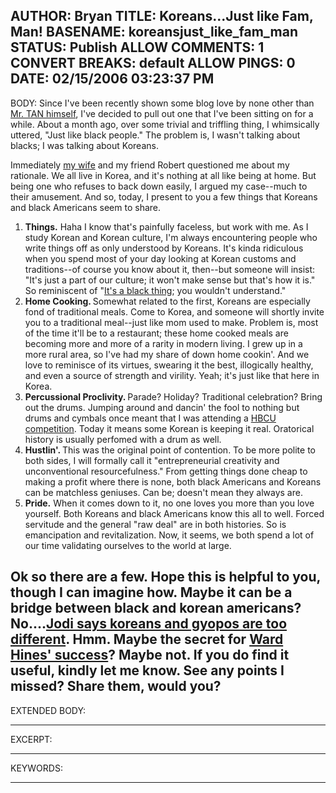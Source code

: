 AUTHOR: Bryan
TITLE: Koreans...Just like Fam, Man!
BASENAME: koreansjust_like_fam_man
STATUS: Publish
ALLOW COMMENTS: 1
CONVERT BREAKS: __default__
ALLOW PINGS: 0
DATE: 02/15/2006 03:23:37 PM
-----
BODY:
Since I've been recently shown some blog love by none other than <a href="http://theassimilatednegro.blogspot.com/2006/02/and-i-heard-em-say-sex-is-never.html">Mr. TAN himself</a>, I've decided to pull out one that I've been sitting on for a while. About a month ago, over some trivial and triffling thing, I whimsically uttered, "Just like black people." The problem is, I wasn't talking about blacks; I was talking about Koreans.

Immediately <a href="http://www.leftsider.com/whenblah/">my wife</a> and my friend Robert questioned me about my rationale. We all live in Korea, and it's nothing at all like being at home. But being one who refuses to back down easily, I argued my case--much to their amusement. And so, today, I present to you a few things that Koreans and black Americans seem to share.

<ol><li><strong>Things.</strong> Haha I know that's painfully faceless, but work with me. As I study Korean and Korean culture, I'm always encountering people who write things off as only understood by Koreans. It's kinda ridiculous when you spend most of your day looking at Korean customs and traditions--of course you know about it, then--but someone will insist: "It's just a part of our culture; it won't make sense but that's how it is." So reminiscent of "<a href="http://www.itsablackthang.com/">It's a black thing</a>; you wouldn't understand."</li>
<li><strong>Home Cooking. </strong>Somewhat related to the first, Koreans are especially fond of traditional meals. Come to Korea, and someone will shortly invite you to a traditional meal--just like mom used to make. Problem is, most of the time it'll be to a restaurant; these home cooked meals are becoming more and more of a rarity in modern living.
I grew up in a more rural area, so I've had my share of down home cookin'. And we love to reminisce of its virtues, swearing it the best, illogically healthy, and even a source of strength and virility. Yeah; it's just like that here in Korea.</li>
<li><strong>Percussional Proclivity. </strong>Parade? Holiday? Traditional celebration? Bring out the drums. Jumping around and dancin' the fool to nothing but drums and cymbals once meant that I was attending a <a href="http://www.collegeview.com/articles/CV/hbcu/halftime_dreams.html">HBCU competition</a>. Today it means some Korean is keeping it real. Oratorical history is usually perfomed with a drum as well.</li>
<li><strong>Hustlin'. </strong>This was the original point of contention. To be more polite to both sides, I will formally call it "entrepreneurial creativity and unconventional resourcefulness." From getting things done cheap to making a profit where there is none, both black Americans and Koreans can be matchless geniuses. Can be; doesn't mean they always are.</li>
<li><strong>Pride.</strong> When it comes down to it, no one loves you more than you love yourself. Both Koreans and black Americans know this all to well. Forced servitude and the general "raw deal" are in both histories. So is emancipation and revitalization. Now, it seems, we both spend a lot of our time validating ourselves to the world at large.</li></ol>

Ok so there are a few. Hope this is helpful to you, though I can imagine how. Maybe it can be a bridge between black and korean americans? No....<a href="http://asiapages.typepad.com/the_asia_pages/2006/02/gyopos_and_kore.html">Jodi says koreans and gyopos are too different</a>. Hmm. Maybe the secret for <a href="http://lostnomad.blogs.com/the_lost_nomad/2006/02/the_la_times_on.html">Ward Hines' success</a>? Maybe not. If you do find it useful, kindly let me know. See any points I missed? Share them, would you?
-----
EXTENDED BODY:

-----
EXCERPT:

-----
KEYWORDS:

-----


